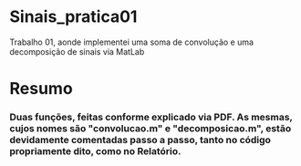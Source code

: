 # Sinais_pratica01
Trabalho 01, aonde implementei uma soma de convolução e uma decomposição de sinais via MatLab



# Resumo
### Duas funções, feitas conforme explicado via PDF. As mesmas, cujos nomes são "convolucao.m" e "decomposicao.m", estão devidamente comentadas passo a passo, tanto no código propriamente dito, como no Relatório.
